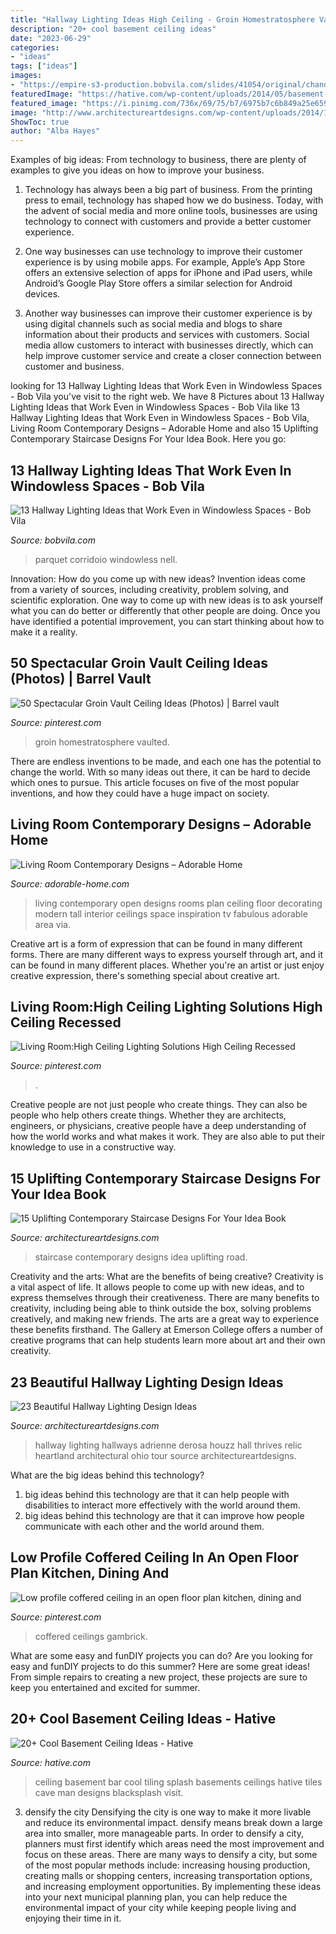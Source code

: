 ```yaml
---
title: "Hallway Lighting Ideas High Ceiling - Groin Homestratosphere Vaulted"
description: "20+ cool basement ceiling ideas"
date: "2023-06-29"
categories:
- "ideas"
tags: ["ideas"]
images:
- "https://empire-s3-production.bobvila.com/slides/41054/original/chandelier_hallyway_lighting.jpg?1611103746"
featuredImage: "https://hative.com/wp-content/uploads/2014/05/basement-ceiling-ideas/12-black-splash-tiling-as-ceiling.jpg"
featured_image: "https://i.pinimg.com/736x/69/75/b7/6975b7c6b849a25e6590bcad57b16854.jpg"
image: "http://www.architectureartdesigns.com/wp-content/uploads/2014/11/15-Uplifting-Contemporary-Staircase-Designs-For-Your-Idea-Book-10-630x945.jpg"
ShowToc: true
author: "Alba Hayes"
---
```



Examples of big ideas: From technology to business, there are plenty of examples to give you ideas on how to improve your business.
1. Technology has always been a big part of business. From the printing press to email, technology has shaped how we do business. Today, with the advent of social media and more online tools, businesses are using technology to connect with customers and provide a better customer experience.
2. One way businesses can use technology to improve their customer experience is by using mobile apps. For example, Apple’s App Store offers an extensive selection of apps for iPhone and iPad users, while Android’s Google Play Store offers a similar selection for Android devices.

3. Another way businesses can improve their customer experience is by using digital channels such as social media and blogs to share information about their products and services with customers. Social media allow customers to interact with businesses directly, which can help improve customer service and create a closer connection between customer and business.


	

		
looking for 13 Hallway Lighting Ideas that Work Even in Windowless Spaces - Bob Vila you've visit to the right web. We have 8 Pictures about 13 Hallway Lighting Ideas that Work Even in Windowless Spaces - Bob Vila like 13 Hallway Lighting Ideas that Work Even in Windowless Spaces - Bob Vila, Living Room Contemporary Designs – Adorable Home and also 15 Uplifting Contemporary Staircase Designs For Your Idea Book. Here you go:
		
    
## 13 Hallway Lighting Ideas That Work Even In Windowless Spaces - Bob Vila

<img loading=lazy src="https://empire-s3-production.bobvila.com/slides/41054/original/chandelier_hallyway_lighting.jpg?1611103746" onerror="this.onerror=null;this.src='https://tse4.mm.bing.net/th?id=OIP.rirh9-ZFlWz6QtXN1lMFQwHaJ4&amp;pid=15.1';" alt="13 Hallway Lighting Ideas that Work Even in Windowless Spaces - Bob Vila">

_Source: bobvila.com_

>parquet corridoio windowless nell. 

	

Innovation: How do you come up with new ideas?
Invention ideas come from a variety of sources, including creativity, problem solving, and scientific exploration. One way to come up with new ideas is to ask yourself what you can do better or differently that other people are doing. Once you have identified a potential improvement, you can start thinking about how to make it a reality.

    
## 50 Spectacular Groin Vault Ceiling Ideas (Photos) | Barrel Vault

<img loading=lazy src="https://i.pinimg.com/736x/9e/f3/60/9ef36067933744134792887ea845c9a8.jpg" onerror="this.onerror=null;this.src='https://tse3.mm.bing.net/th?id=OIP.h_tuFsrT-n-eENELYdU7kwHaLG&amp;pid=15.1';" alt="50 Spectacular Groin Vault Ceiling Ideas (Photos) | Barrel vault">

_Source: pinterest.com_

>groin homestratosphere vaulted. 

	

There are endless inventions to be made, and each one has the potential to change the world. With so many ideas out there, it can be hard to decide which ones to pursue. This article focuses on five of the most popular inventions, and how they could have a huge impact on society.

    
## Living Room Contemporary Designs – Adorable Home

<img loading=lazy src="https://adorable-home.com/wp-content/gallery/living-room-contemporary-designs/contemporary-living-rooms-8.jpg" onerror="this.onerror=null;this.src='https://tse2.mm.bing.net/th?id=OIP.QeybuEl_5s-bkzV26NvVTwHaII&amp;pid=15.1';" alt="Living Room Contemporary Designs – Adorable Home">

_Source: adorable-home.com_

>living contemporary open designs rooms plan ceiling floor decorating modern tall interior ceilings space inspiration tv fabulous adorable area via. 

	

Creative art is a form of expression that can be found in many different forms. There are many different ways to express yourself through art, and it can be found in many different places. Whether you're an artist or just enjoy creative expression, there's something special about creative art.

    
## Living Room:High Ceiling Lighting Solutions High Ceiling Recessed

<img loading=lazy src="https://i.pinimg.com/736x/69/75/b7/6975b7c6b849a25e6590bcad57b16854.jpg" onerror="this.onerror=null;this.src='https://tse1.mm.bing.net/th?id=OIP.IglC6lFv2j-GdrdgrGeV2QHaJk&amp;pid=15.1';" alt="Living Room:High Ceiling Lighting Solutions High Ceiling Recessed">

_Source: pinterest.com_

>. 

	

Creative people are not just people who create things. They can also be people who help others create things. Whether they are architects, engineers, or physicians, creative people have a deep understanding of how the world works and what makes it work. They are also able to put their knowledge to use in a constructive way.

    
## 15 Uplifting Contemporary Staircase Designs For Your Idea Book

<img loading=lazy src="http://www.architectureartdesigns.com/wp-content/uploads/2014/11/15-Uplifting-Contemporary-Staircase-Designs-For-Your-Idea-Book-10-630x945.jpg" onerror="this.onerror=null;this.src='https://tse4.mm.bing.net/th?id=OIP.siLaCYW4I3_uVmOGVTao3QHaLH&amp;pid=15.1';" alt="15 Uplifting Contemporary Staircase Designs For Your Idea Book">

_Source: architectureartdesigns.com_

>staircase contemporary designs idea uplifting road. 

	

Creativity and the arts: What are the benefits of being creative?
Creativity is a vital aspect of life. It allows people to come up with new ideas, and to express themselves through their creativeness. There are many benefits to creativity, including being able to think outside the box, solving problems creatively, and making new friends. The arts are a great way to experience these benefits firsthand. The Gallery at Emerson College offers a number of creative programs that can help students learn more about art and their own creativity.

    
## 23 Beautiful Hallway Lighting Design Ideas

<img loading=lazy src="https://www.architectureartdesigns.com/wp-content/uploads/2013/12/550.jpg" onerror="this.onerror=null;this.src='https://tse4.mm.bing.net/th?id=OIP.SmgY2IUqGucbMOidpe-H8wAAAA&amp;pid=15.1';" alt="23 Beautiful Hallway Lighting Design Ideas">

_Source: architectureartdesigns.com_

>hallway lighting hallways adrienne derosa houzz hall thrives relic heartland architectural ohio tour source architectureartdesigns. 

	

What are the big ideas behind this technology?
1. big ideas behind this technology are that it can help people with disabilities to interact more effectively with the world around them.
2. big ideas behind this technology are that it can improve how people communicate with each other and the world around them.

    
## Low Profile Coffered Ceiling In An Open Floor Plan Kitchen, Dining And

<img loading=lazy src="https://i.pinimg.com/736x/ab/f5/ba/abf5badd916be9c7e67b7938d9014293.jpg" onerror="this.onerror=null;this.src='https://tse1.mm.bing.net/th?id=OIP.CBy9mCbjvvdCz9oCIRmQpAHaHa&amp;pid=15.1';" alt="Low profile coffered ceiling in an open floor plan kitchen, dining and">

_Source: pinterest.com_

>coffered ceilings gambrick. 

	

What are some easy and funDIY projects you can do?
Are you looking for easy and funDIY projects to do this summer? Here are some great ideas! From simple repairs to creating a new project, these projects are sure to keep you entertained and excited for summer.

    
## 20+ Cool Basement Ceiling Ideas - Hative

<img loading=lazy src="https://hative.com/wp-content/uploads/2014/05/basement-ceiling-ideas/12-black-splash-tiling-as-ceiling.jpg" onerror="this.onerror=null;this.src='https://tse2.mm.bing.net/th?id=OIP.YG5JfZZzDcxuNy4W0UOshwHaLH&amp;pid=15.1';" alt="20+ Cool Basement Ceiling Ideas - Hative">

_Source: hative.com_

>ceiling basement bar cool tiling splash basements ceilings hative tiles cave man designs blacksplash visit. 

	

3) densify the city
Densifying the city is one way to make it more livable and reduce its environmental impact. densify means break down a large area into smaller, more manageable parts. In order to densify a city, planners must first identify which areas need the most improvement and focus on these areas. There are many ways to densify a city, but some of the most popular methods include: increasing housing production, creating malls or shopping centers, increasing transportation options, and increasing employment opportunities. By implementing these ideas into your next municipal planning plan, you can help reduce the environmental impact of your city while keeping people living and enjoying their time in it.

